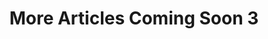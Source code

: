 ---
title: More Articles Coming Soon 3
description: COMING SOON 2025!
image: https://images.unsplash.com/photo-1494597564530-871f2b93ac55?ixlib=rb-4.1.0&ixid=M3wxMjA3fDB8MHxwaG90by1wYWdlfHx8fGVufDB8fHx8fA%3D%3D&auto=format&fit=crop&q=80&w=1113
tags: [ ibdtt, featured ]
layout: article.njk
---